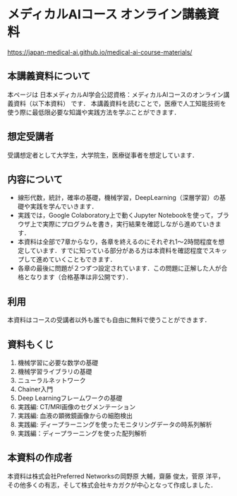 # メディカルAIコース オンライン講義資料

https://japan-medical-ai.github.io/medical-ai-course-materials/

## 本講義資料について
本ページは 日本メディカルAI学会公認資格：メディカルAIコースのオンライン講義資料（以下本資料） です． 本講義資料を読むことで，医療で人工知能技術を使う際に最低限必要な知識や実践方法を学ぶことができます．

## 想定受講者
受講想定者として大学生，大学院生，医療従事者を想定しています．

## 内容について
* 線形代数，統計，確率の基礎，機械学習，DeepLearning（深層学習）の基礎や実践を学んでいきます．
* 実践では，Google Colaboratory上で動くJupyter Notebookを使って，ブラウザ上で実際にプログラムを書き，実行結果を確認しながら進めていきます．
* 本資料は全部で7章からなり，各章を終えるのにそれぞれ1〜2時間程度を想定しています．すでに知っている部分がある方は本資料を確認程度でスキップして進めていくこともできます．
* 各章の最後に問題が２つずつ設定されています．この問題に正解した人が合格となります（合格基準は非公開です）．

## 利用
本資料はコースの受講者以外も誰でも自由に無料で使うことができます．

## 資料もくじ
1. 機械学習に必要な数学の基礎
2. 機械学習ライブラリの基礎
3. ニューラルネットワーク
4. Chainer入門
5. Deep Learningフレームワークの基礎
6. 実践編: CT/MRI画像のセグメンテーション
7. 実践編: 血液の顕微鏡画像からの細胞検出
8. 実践編: ディープラーニングを使ったモニタリングデータの時系列解析
9. 実践編：ディープラーニングを使った配列解析

## 本資料の作成者
本資料は株式会社Preferred Networksの岡野原 大輔，齋藤 俊太，菅原 洋平，その他多くの有志，そして株式会社キカガクが中心となって作成しました．

